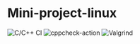 # Mini-project-linux
![C/C++ CI](https://github.com/99002548/Mini-project-linux/workflows/C/C++%20CI/badge.svg)
![cppcheck-action](https://github.com/99002548/Mini-project-linux/workflows/cppcheck-action/badge.svg)
![Valgrind](https://github.com/99002548/Mini-project-linux/workflows/Valgrind/badge.svg)

